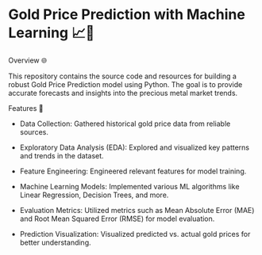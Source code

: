 # Gold Price Prediction with Machine Learning 📈🤖


Overview 🌐

This repository contains the source code and resources for building a robust Gold Price Prediction model using Python. The goal is to provide accurate forecasts and insights into the precious metal market trends.

Features 🚀

- Data Collection: Gathered historical gold price data from reliable sources.
  
- Exploratory Data Analysis (EDA): Explored and visualized key patterns and trends in the dataset.
  
- Feature Engineering: Engineered relevant features for model training.
  
- Machine Learning Models: Implemented various ML algorithms like Linear Regression, Decision Trees, and more.
  
- Evaluation Metrics: Utilized metrics such as Mean Absolute Error (MAE) and Root Mean Squared Error (RMSE) for model evaluation.
  
- Prediction Visualization: Visualized predicted vs. actual gold prices for better understanding.
